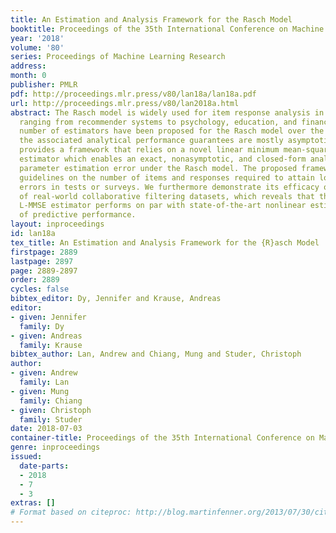 ```yaml
---
title: An Estimation and Analysis Framework for the Rasch Model
booktitle: Proceedings of the 35th International Conference on Machine Learning
year: '2018'
volume: '80'
series: Proceedings of Machine Learning Research
address: 
month: 0
publisher: PMLR
pdf: http://proceedings.mlr.press/v80/lan18a/lan18a.pdf
url: http://proceedings.mlr.press/v80/lan2018a.html
abstract: The Rasch model is widely used for item response analysis in applications
  ranging from recommender systems to psychology, education, and finance. While a
  number of estimators have been proposed for the Rasch model over the last decades,
  the associated analytical performance guarantees are mostly asymptotic. This paper
  provides a framework that relies on a novel linear minimum mean-squared error (L-MMSE)
  estimator which enables an exact, nonasymptotic, and closed-form analysis of the
  parameter estimation error under the Rasch model. The proposed framework provides
  guidelines on the number of items and responses required to attain low estimation
  errors in tests or surveys. We furthermore demonstrate its efficacy on a number
  of real-world collaborative filtering datasets, which reveals that the proposed
  L-MMSE estimator performs on par with state-of-the-art nonlinear estimators in terms
  of predictive performance.
layout: inproceedings
id: lan18a
tex_title: An Estimation and Analysis Framework for the {R}asch Model
firstpage: 2889
lastpage: 2897
page: 2889-2897
order: 2889
cycles: false
bibtex_editor: Dy, Jennifer and Krause, Andreas
editor:
- given: Jennifer
  family: Dy
- given: Andreas
  family: Krause
bibtex_author: Lan, Andrew and Chiang, Mung and Studer, Christoph
author:
- given: Andrew
  family: Lan
- given: Mung
  family: Chiang
- given: Christoph
  family: Studer
date: 2018-07-03
container-title: Proceedings of the 35th International Conference on Machine Learning
genre: inproceedings
issued:
  date-parts:
  - 2018
  - 7
  - 3
extras: []
# Format based on citeproc: http://blog.martinfenner.org/2013/07/30/citeproc-yaml-for-bibliographies/
---
```

